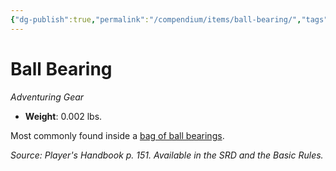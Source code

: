 ```yaml
---
{"dg-publish":true,"permalink":"/compendium/items/ball-bearing/","tags":["compendium/src/5e/phb","item/gear"]}
---
```


# Ball Bearing
*Adventuring Gear*  

- **Weight**: 0.002 lbs.

Most commonly found inside a [bag of ball bearings](compendium/items/ball-bearings-bag-of-1000.md).

*Source: Player's Handbook p. 151. Available in the SRD and the Basic Rules.*